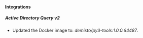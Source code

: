 #### Integrations
##### Active Directory Query v2
- Updated the Docker image to: *demisto/py3-tools:1.0.0.64487*.

